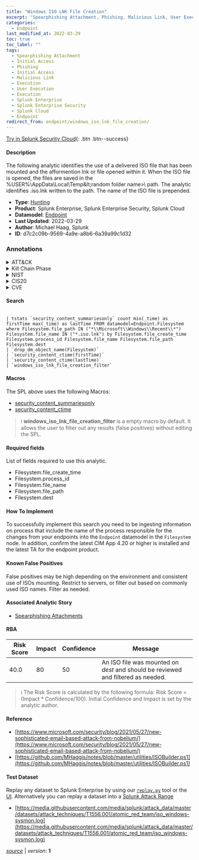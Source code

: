 ```yaml
---
title: "Windows ISO LNK File Creation"
excerpt: "Spearphishing Attachment, Phishing, Malicious Link, User Execution"
categories:
  - Endpoint
last_modified_at: 2022-03-29
toc: true
toc_label: ""
tags:
  - Spearphishing Attachment
  - Initial Access
  - Phishing
  - Initial Access
  - Malicious Link
  - Execution
  - User Execution
  - Execution
  - Splunk Enterprise
  - Splunk Enterprise Security
  - Splunk Cloud
  - Endpoint
redirect_from: endpoint/windows_iso_lnk_file_creation/
---
```




[Try in Splunk Security Cloud](https://www.splunk.com/en_us/cyber-security.html){: .btn .btn--success}

#### Description

The following analytic identifies the use of a delivered ISO file that has been mounted and the afformention lnk or file opened within it. When the ISO file is opened, the files are saved in the %USER%\AppData\Local\Temp\&lt;random folder name&gt;\ path. The analytic identifies .iso.lnk written to the path. The name of the ISO file is prepended.

- **Type**: [Hunting](https://github.com/splunk/security_content/wiki/Detection-Analytic-Types)
- **Product**: Splunk Enterprise, Splunk Enterprise Security, Splunk Cloud
- **Datamodel**: [Endpoint](https://docs.splunk.com/Documentation/CIM/latest/User/Endpoint)
- **Last Updated**: 2022-03-29
- **Author**: Michael Haag, Splunk
- **ID**: d7c2c09b-9569-4a9e-a8b6-6a39a99c1d32

### Annotations
<details>
  <summary>ATT&CK</summary>

<div markdown="1">

#### [ATT&CK](https://attack.mitre.org/)

| ID          | Technique   | Tactic         |
| ----------- | ----------- |--------------- |
| [T1566.001](https://attack.mitre.org/techniques/T1566/001/) | Spearphishing Attachment | Initial Access |

| [T1566](https://attack.mitre.org/techniques/T1566/) | Phishing | Initial Access |

| [T1204.001](https://attack.mitre.org/techniques/T1204/001/) | Malicious Link | Execution |

| [T1204](https://attack.mitre.org/techniques/T1204/) | User Execution | Execution |

</div>
</details>


<details>
  <summary>Kill Chain Phase</summary>

<div markdown="1">

* Delivery


</div>
</details>


<details>
  <summary>NIST</summary>

<div markdown="1">

* DE.CM



</div>
</details>

<details>
  <summary>CIS20</summary>

<div markdown="1">

* CIS 3
* CIS 5
* CIS 16



</div>
</details>

<details>
  <summary>CVE</summary>

<div markdown="1">


</div>
</details>


#### Search

```

| tstats `security_content_summariesonly` count min(_time) as firstTime max(_time) as lastTime FROM datamodel=Endpoint.Filesystem where Filesystem.file_path IN ("*\\Microsoft\\Windows\\Recent\\*") Filesystem.file_name IN ("*.iso.lnk") by Filesystem.file_create_time Filesystem.process_id Filesystem.file_name Filesystem.file_path Filesystem.dest 
| `drop_dm_object_name(Filesystem)` 
| `security_content_ctime(firstTime)` 
| `security_content_ctime(lastTime)` 
| `windows_iso_lnk_file_creation_filter`
```

#### Macros
The SPL above uses the following Macros:
* [security_content_summariesonly](https://github.com/splunk/security_content/blob/develop/macros/security_content_summariesonly.yml)
* [security_content_ctime](https://github.com/splunk/security_content/blob/develop/macros/security_content_ctime.yml)

> :information_source:
> **windows_iso_lnk_file_creation_filter** is a empty macro by default. It allows the user to filter out any results (false positives) without editing the SPL.



#### Required fields
List of fields required to use this analytic.
* Filesystem.file_create_time
* Filesystem.process_id
* Filesystem.file_name
* Filesystem.file_path
* Filesystem.dest



#### How To Implement
To successfully implement this search you need to be ingesting information on process that include the name of the process responsible for the changes from your endpoints into the `Endpoint` datamodel in the `Filesystem` node. In addition, confirm the latest CIM App 4.20 or higher is installed and the latest TA for the endpoint product.
#### Known False Positives
False positives may be high depending on the environment and consistent use of ISOs mounting. Restrict to servers, or filter out based on commonly used ISO names. Filter as needed.

#### Associated Analytic Story
* [Spearphishing Attachments](/stories/spearphishing_attachments)




#### RBA

| Risk Score  | Impact      | Confidence   | Message      |
| ----------- | ----------- |--------------|--------------|
| 40.0 | 80 | 50 | An ISO file was mounted on $dest$ and should be reviewed and filtered as needed. |


> :information_source:
> The Risk Score is calculated by the following formula: Risk Score = (Impact * Confidence/100). Initial Confidence and Impact is set by the analytic author.


#### Reference

* [https://www.microsoft.com/security/blog/2021/05/27/new-sophisticated-email-based-attack-from-nobelium/](https://www.microsoft.com/security/blog/2021/05/27/new-sophisticated-email-based-attack-from-nobelium/)
* [https://github.com/MHaggis/notes/blob/master/utilities/ISOBuilder.ps1](https://github.com/MHaggis/notes/blob/master/utilities/ISOBuilder.ps1)



#### Test Dataset
Replay any dataset to Splunk Enterprise by using our [`replay.py`](https://github.com/splunk/attack_data#using-replaypy) tool or the [UI](https://github.com/splunk/attack_data#using-ui).
Alternatively you can replay a dataset into a [Splunk Attack Range](https://github.com/splunk/attack_range#replay-dumps-into-attack-range-splunk-server)

* [https://media.githubusercontent.com/media/splunk/attack_data/master/datasets/attack_techniques/T1556.001/atomic_red_team/iso_windows-sysmon.log](https://media.githubusercontent.com/media/splunk/attack_data/master/datasets/attack_techniques/T1556.001/atomic_red_team/iso_windows-sysmon.log)



[*source*](https://github.com/splunk/security_content/tree/develop/detections/endpoint/windows_iso_lnk_file_creation.yml) \| *version*: **1**